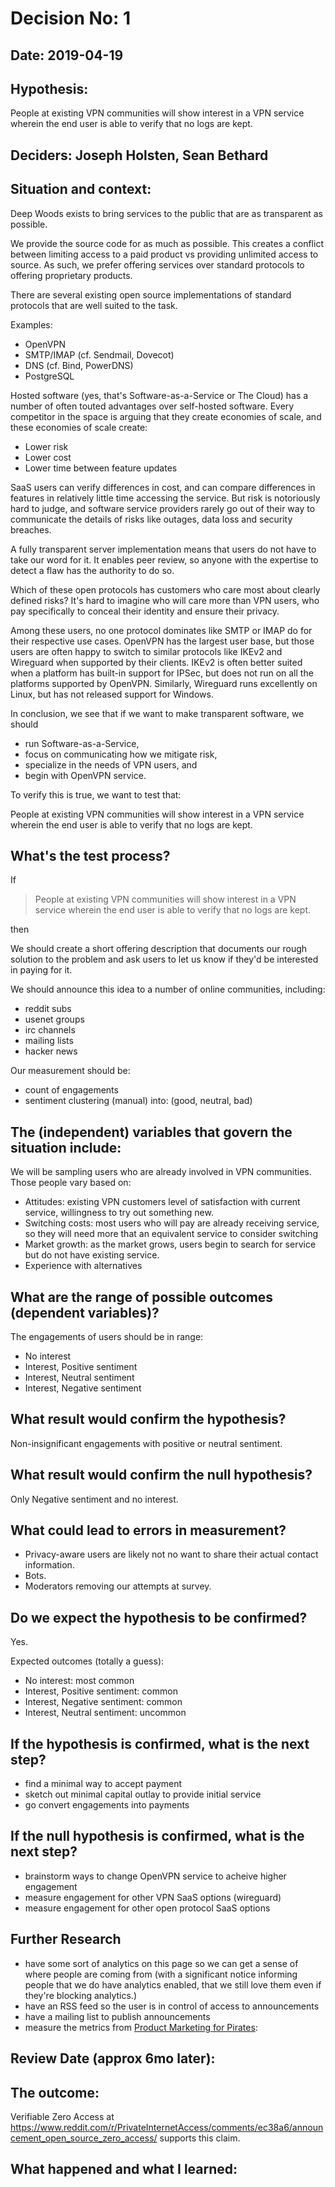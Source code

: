 # Decision No: 1

## Date: 2019-04-19

## Hypothesis:

People at existing VPN communities will show interest in a VPN service
wherein the end user is able to verify that no logs are kept.

## Deciders: Joseph Holsten, Sean Bethard

## Situation and context:

Deep Woods exists to bring services to the public that are as
transparent as possible.

We provide the source code for as much as possible. This creates a
conflict between limiting access to a paid product vs providing
unlimited access to source. As such, we prefer offering services over
standard protocols to offering proprietary products.

There are several existing open source implementations of standard
protocols that are well suited to the task.

Examples:

-   OpenVPN
-   SMTP/IMAP (cf. Sendmail, Dovecot)
-   DNS (cf. Bind, PowerDNS)
-   PostgreSQL

Hosted software (yes, that's Software-as-a-Service or The Cloud) has a
number of often touted advantages over self-hosted software. Every
competitor in the space is arguing that they create economies of scale,
and these economies of scale create:

-   Lower risk
-   Lower cost
-   Lower time between feature updates

SaaS users can verify differences in cost, and can compare differences
in features in relatively little time accessing the service. But risk is
notoriously hard to judge, and software service providers rarely go out
of their way to communicate the details of risks like outages, data loss
and security breaches.

A fully transparent server implementation means that users do not have
to take our word for it. It enables peer review, so anyone with the
expertise to detect a flaw has the authority to do so.

Which of these open protocols has customers who care most about clearly
defined risks? It's hard to imagine who will care more than VPN users,
who pay specifically to conceal their identity and ensure their privacy.

Among these users, no one protocol dominates like SMTP or IMAP do for
their respective use cases. OpenVPN has the largest user base, but those
users are often happy to switch to similar protocols like IKEv2 and
Wireguard when supported by their clients. IKEv2 is often better suited
when a platform has built-in support for IPSec, but does not run on all
the platforms supported by OpenVPN. Similarly, Wireguard runs
excellently on Linux, but has not released support for Windows.

In conclusion, we see that if we want to make transparent software, we
should

-   run Software-as-a-Service,
-   focus on communicating how we mitigate risk,
-   specialize in the needs of VPN users, and
-   begin with OpenVPN service.

To verify this is true, we want to test that:

People at existing VPN communities will show interest in a VPN service
wherein the end user is able to verify that no logs are kept.

## What's the test process?

If

> People at existing VPN communities will show interest in a VPN service
> wherein the end user is able to verify that no logs are kept.

then

We should create a short offering description that documents our rough
solution to the problem and ask users to let us know if they'd be
interested in paying for it.

We should announce this idea to a number of online communities,
including:

-   reddit subs
-   usenet groups
-   irc channels
-   mailing lists
-   hacker news

Our measurement should be:

-   count of engagements
-   sentiment clustering (manual) into: (good, neutral, bad)

## The (independent) variables that govern the situation include:

We will be sampling users who are already involved in VPN communities.
Those people vary based on:

-   Attitudes: existing VPN customers level of satisfaction with current
    service, willingness to try out something new.
-   Switching costs: most users who will pay are already receiving
    service, so they will need more that an equivalent service to
    consider switching
-   Market growth: as the market grows, users begin to search for
    service but do not have existing service.
-   Experience with alternatives

## What are the range of possible outcomes (dependent variables)?

The engagements of users should be in range:

-   No interest
-   Interest, Positive sentiment
-   Interest, Neutral sentiment
-   Interest, Negative sentiment

## What result would confirm the hypothesis?

Non-insignificant engagements with positive or neutral sentiment.

## What result would confirm the null hypothesis?

Only Negative sentiment and no interest.

## What could lead to errors in measurement?

-   Privacy-aware users are likely not no want to share their actual
    contact information.
-   Bots.
-   Moderators removing our attempts at survey.

## Do we expect the hypothesis to be confirmed?

Yes.

Expected outcomes (totally a guess):

-   No interest: most common
-   Interest, Positive sentiment: common
-   Interest, Negative sentiment: common
-   Interest, Neutral sentiment: uncommon

## If the hypothesis is confirmed, what is the next step?

-   find a minimal way to accept payment
-   sketch out minimal capital outlay to provide initial service
-   go convert engagements into payments

## If the null hypothesis is confirmed, what is the next step?

-   brainstorm ways to change OpenVPN service to acheive higher
    engagement
-   measure engagement for other VPN SaaS options (wireguard)
-   measure engagement for other open protocol SaaS options

## Further Research

-   have some sort of analytics on this page so we can get a sense of
    where people are coming from (with a significant notice informing
    people that we do have analytics enabled, that we still love them
    even if they're blocking analytics.)
-   have an RSS feed so the user is in control of access to
    announcements
-   have a mailing list to publish announcements
-   measure the metrics from [Product Marketing for
    Pirates](https://500hats.typepad.com/500blogs/2007/06/internet-market.html):

## Review Date (approx 6mo later):

## The outcome:

Verifiable Zero Access at https://www.reddit.com/r/PrivateInternetAccess/comments/ec38a6/announcement_open_source_zero_access/ supports this claim. 

## What happened and what I learned:
